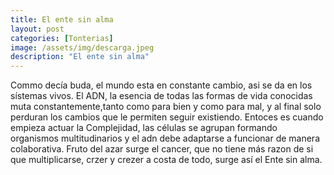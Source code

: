 ```yaml
---
title: El ente sin alma
layout: post
categories: [Tonterias]
image: /assets/img/descarga.jpeg
description: "El ente sin alma"
---
```



Commo decía buda, el mundo esta en constante cambio, asi se da en los sístemas vivos. El ADN, la esencia de todas las formas de vida conocidas muta constantemente,tanto como para bien y como para mal, y al final solo perduran los cambios que le permiten seguir existiendo. Entoces es cuando empieza actuar la Complejidad, las células se agrupan formando organismos multitudinarios y el adn debe adaptarse a funcionar de manera colaborativa. Fruto del azar surge el cancer, que no tiene más razon de si que multiplicarse, crzer y crezer a costa de todo, surge así el Ente sin alma.

